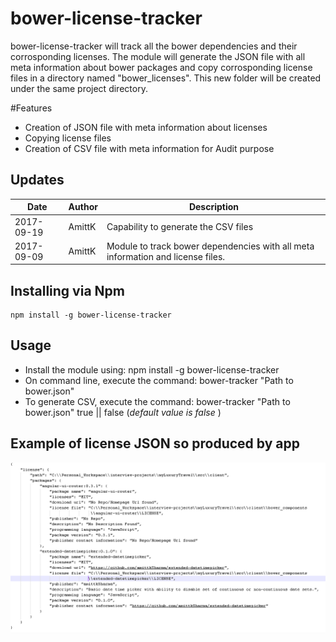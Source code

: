 # bower-license-tracker
bower-license-tracker will track all the bower dependencies and their corrosponding licenses.
The module will generate the JSON file with all meta information about bower packages and copy corrosponding license files in a directory named "bower_licenses". This new folder will be created under the same project directory.

#Features
<ul>
  <li>Creation of JSON file with meta information about licenses</li>
  <li>Copying license files</li>
  <li>Creation of CSV file with meta information for Audit purpose</li>
</ul>



## Updates
| Date				      | Author			      | Description							|
| ----------------- | ----------------- | ----------- |
| 2017-09-19		  	| AmittK		        | Capability to generate the CSV files |
| 2017-09-09		  	| AmittK		        | Module to track bower dependencies with all meta information and license files. |

## Installing via Npm

```
npm install -g bower-license-tracker
```

## Usage
- Install the module using: npm install -g bower-license-tracker
- On command line, execute the command: bower-tracker "Path to bower.json"
- To generate CSV, execute the command: bower-tracker "Path to bower.json" true || false (<em>default value is false </em>)



## Example of license JSON so produced by app
![Alt text](https://github.com/amittkSharma/bower-license-tracker/blob/master/images/packages_metainformation.png?raw=true "bower packages meta information")

